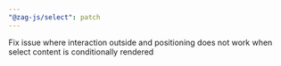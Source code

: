 ```yaml
---
"@zag-js/select": patch
---
```


Fix issue where interaction outside and positioning does not work when select content is conditionally rendered
